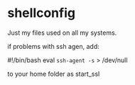 # shellconfig
Just my files used on all my systems.

if problems with ssh agen, add: 

#!/bin/bash
eval `ssh-agent -s` > /dev/null

to your home folder as start_ssl
